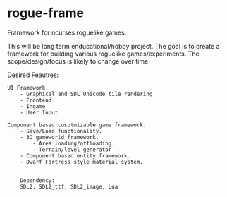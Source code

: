 # rogue-frame
Framework for ncurses roguelike games.

This will be long term enducational/hobby project. The goal is to create a framework
for building various roguelike games/experiments. The scope/design/focus is likely to
change over time.

Desired Feautres:

	UI Framework.
        - Graphical and SDL Unicode tile rendering
		- Frontend
		- Ingame
		- User Input

	Component based cusotmizable game framework.
		- Save/Load functionality.
		- 3D gameworld framework.
			- Area loading/offloading.
			- Terrain/level generator
		- Component based entity framework.
		- Dwarf Fortress style material system.


		Dependency:
		SDL2, SDL2_ttf, SDL2_image, Lua
